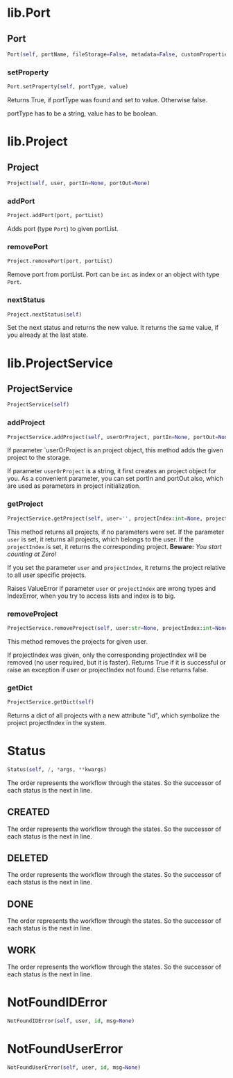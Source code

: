 # lib.Port

## Port
```python
Port(self, portName, fileStorage=False, metadata=False, customProperties:list=None)
```

### setProperty
```python
Port.setProperty(self, portType, value)
```

Returns True, if portType was found and set to value. Otherwise false.

portType has to be a string, value has to be boolean.

# lib.Project

## Project
```python
Project(self, user, portIn=None, portOut=None)
```

### addPort
```python
Project.addPort(port, portList)
```

Adds port (type `Port`) to given portList.

### removePort
```python
Project.removePort(port, portList)
```

Remove port from portList.
Port can be `int` as index or an object with type `Port`.

### nextStatus
```python
Project.nextStatus(self)
```

Set the next status and returns the new value.
It returns the same value, if you already at the last state.

# lib.ProjectService

## ProjectService
```python
ProjectService(self)
```

### addProject
```python
ProjectService.addProject(self, userOrProject, portIn=None, portOut=None)
```

If parameter `userOrProject is an project object, this method adds the given project to the storage.

If parameter `userOrProject` is a string, it first creates an project object for you.
As a convenient parameter, you can set portIn and portOut also, which are used as parameters in project initialization.

### getProject
```python
ProjectService.getProject(self, user='', projectIndex:int=None, projectId:int=None)
```

This method returns all projects, if no parameters were set.
If the parameter `user` is set, it returns all projects, which belongs to the user.
If the `projectIndex` is set, it returns the corresponding project.
**Beware:** *You start counting at Zero!*

If you set the parameter `user` and `projectIndex`, it returns the project relative to all user specific projects.

Raises ValueError if parameter `user` or `projectIndex` are wrong types and IndexError, when you try to access lists and index is to big.

### removeProject
```python
ProjectService.removeProject(self, user:str=None, projectIndex:int=None, projectId:int=None)
```

This method removes the projects for given user.

If projectIndex was given, only the corresponding projectIndex will be removed (no user required, but it is faster).
Returns True if it is successful or raise an exception if user or projectIndex not found. Else returns false.

### getDict
```python
ProjectService.getDict(self)
```

Returns a dict of all projects with a new attribute "id", which symbolize the project projectIndex in the system.

# Status
```python
Status(self, /, *args, **kwargs)
```

The order represents the workflow through the states. So the successor of each status is the next in line.

## CREATED

The order represents the workflow through the states. So the successor of each status is the next in line.

## DELETED

The order represents the workflow through the states. So the successor of each status is the next in line.

## DONE

The order represents the workflow through the states. So the successor of each status is the next in line.

## WORK

The order represents the workflow through the states. So the successor of each status is the next in line.

# NotFoundIDError
```python
NotFoundIDError(self, user, id, msg=None)
```

# NotFoundUserError
```python
NotFoundUserError(self, user, id, msg=None)
```

